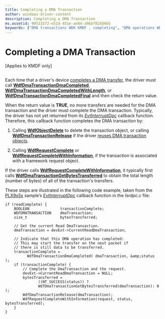 ```yaml
---
title: Completing a DMA Transaction
author: windows-driver-content
description: Completing a DMA Transaction
ms.assetid: 90531b72-e51d-451e-ae84-a9bbf0245665
keywords: ["DMA transactions WDK KMDF , completing", "DMA operations WDK KMDF , transactions", "bus-master DMA WDK KMDF , transactions", "completing DMA transactions WDK KMDF"]
---
```


# Completing a DMA Transaction


\[Applies to KMDF only\]

## <a href="" id="ddk-completing-a-dma-transaction-df"></a>


Each time that a driver's device [completes a DMA transfer](completing-a-dma-transfer.md), the driver must call [**WdfDmaTransactionDmaCompleted**](https://msdn.microsoft.com/library/windows/hardware/ff547039), [**WdfDmaTransactionDmaCompletedWithLength**](https://msdn.microsoft.com/library/windows/hardware/ff547052), or [**WdfDmaTransactionDmaCompletedFinal**](https://msdn.microsoft.com/library/windows/hardware/ff547049) and then check the return value.

When the return value is **TRUE**, no more transfers are needed for the DMA transaction and the driver must complete the DMA transaction. Typically, the driver has not yet returned from its [*EvtInterruptDpc*](https://msdn.microsoft.com/library/windows/hardware/ff541721) callback function. Therefore, this callback function completes the DMA transaction by:

1.  Calling [**WdfObjectDelete**](https://msdn.microsoft.com/library/windows/hardware/ff548734) to delete the transaction object, or calling [**WdfDmaTransactionRelease**](https://msdn.microsoft.com/library/windows/hardware/ff547114) if the driver [reuses DMA transaction objects](reusing-dma-transaction-objects.md).

2.  Calling [**WdfRequestComplete**](https://msdn.microsoft.com/library/windows/hardware/ff549945) or [**WdfRequestCompleteWithInformation**](https://msdn.microsoft.com/library/windows/hardware/ff549948), if the transaction is associated with a framework request object.

If the driver calls [**WdfRequestCompleteWithInformation**](https://msdn.microsoft.com/library/windows/hardware/ff549948), it typically first calls [**WdfDmaTransactionGetBytesTransferred**](https://msdn.microsoft.com/library/windows/hardware/ff547072) to obtain the total length (number of bytes) of all of the transaction's transfers.

These steps are illustrated in the following code example, taken from the [PLX9x5x](http://go.microsoft.com/fwlink/p/?linkid=256157) sample’s [*EvtInterruptDpc*](https://msdn.microsoft.com/library/windows/hardware/ff541721) callback function in the *Isrdpc.c* file:

```
if (readComplete) {
    BOOLEAN              transactionComplete;
    WDFDMATRANSACTION    dmaTransaction;
    size_t               bytesTransferred;

    // Get the current Read DmaTransaction.
    dmaTransaction = devExt->CurrentReadDmaTransaction;

    // Indicate that this DMA operation has completed:
    // This may start the transfer on the next packet if 
    // there is still data to be transferred.
    transactionComplete = 
          WdfDmaTransactionDmaCompleted( dmaTransaction, &amp;status ); 
    if (transactionComplete) {
        // Complete the DmaTransaction and the request.
        devExt->CurrentReadDmaTransaction = NULL;
        bytesTransferred =  
               ((NT_SUCCESS(status)) ? 
               WdfDmaTransactionGetBytesTransferred(dmaTransaction): 0 );
        WdfDmaTransactionRelease(dmaTransaction);
        WdfRequestCompleteWithInformation(request, status, bytesTransferred);
    }
}

```

 

 





